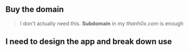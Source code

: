 ## Buy the domain
> I don't actually need this.
> **Subdomain** in my *thanh0x.com*  is enough

## I need to design the app and break down use 
